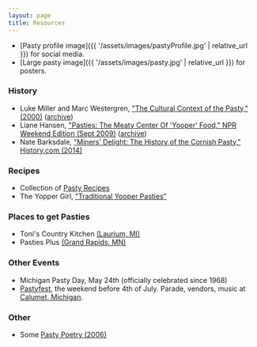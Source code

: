 ```yaml
---
layout: page
title: Resources
---
```


- [Pasty profile image]({{ '/assets/images/pastyProfile.jpg' | relative_url }}) for social media.
- [Large pasty image]({{ '/assets/images/pasty.jpg' | relative_url }}) for posters.

### History

- Luke Miller and Marc Westergren, ["The Cultural Context of the Pasty," (2000)](http://www.hu.mtu.edu/vup/pasty/pastymain.html) ([archive](https://web.archive.org/web/20190413053528/http://www.hu.mtu.edu/vup/pasty/pastymain.html))
- Liane Hansen, ["Pasties: The Meaty Center Of 'Yooper' Food," NPR Weekend Edition (Sept 2009)](http://www.npr.org/templates/story/story.php?storyId=113207915) ([archive](https://web.archive.org/web/20190413060230/https://www.npr.org/templates/story/story.php?storyId=113207915?storyId=113207915))
- Nate Barksdale, ["Miners’ Delight: The History of the Cornish Pasty," History.com (2014)](http://www.history.com/news/hungry-history/miners-delight-the-history-of-the-cornish-pasty)

### Recipes

- Collection of [Pasty Recipes](http://www.hu.mtu.edu/vup/pasty/recipes.htm)
- The Yopper Girl, ["Traditional Yooper Pasties"](http://theyoopergirl.com/2015/02/traditional-yooper-pasties/)

### Places to get Pasties

- Toni's Country Kitchen [(Laurium, MI)](https://www.google.com/maps/place/Toni's+Country+Kitchen/@47.2365973,-88.4424539,15z/data=!4m2!3m1!1s0x0:0x5c107a0067cfc966)
- Pasties Plus [(Grand Rapids, MN)](https://www.google.com/maps/place/Pasties+Plus/@47.2361915,-93.5502384,15z/data=!4m2!3m1!1s0x0:0x109cc7ef562439a9)

### Other Events

- Michigan Pasty Day, May 24th (officially celebrated since 1968)
- [Pastyfest](http://www.mainstreetcalumet.com/eventscalendar.html), the weekend before 4th of July. Parade, vendors, music at [Calumet, Michigan](https://www.google.com/maps/place/Calumet,+Calumet+Twp,+MI+49913/). 

### Other 

- Some [Pasty Poetry (2006)](http://www.pasty.com/discus/messages/411/2341.html)
